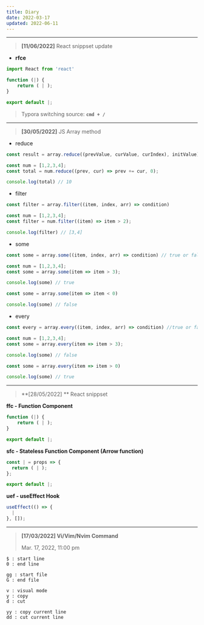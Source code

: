 ```yaml
---
title: Diary
date: 2022-03-17
updated: 2022-06-11
---
```




---

> **[11/06/2022]** React snippset update

* **rfce**

```jsx
import React from 'react'

function (|) {
    return ( | );
}

export default |;
```
> Typora switching source: **`cmd + /`**




---

> **[30/05/2022]** JS Array method

* reduce

```js
const result = array.reduce((prevValue, curValue, curIndex), initValue);

const num = [1,2,3,4];
const total = num.reduce((prev, cur) => prev += cur, 0); 

console.log(total) // 10
```

* filter

```js
const filter = array.filter((item, index, arr) => condition)

const num = [1,2,3,4];
const filter = num.filter((item) => item > 2);

console.log(filter) // [3,4]
```

* some

```js
const some = array.some((item, index, arr) => condition) // true or false

const num = [1,2,3,4];
const some = array.some(item => item > 3);

console.log(some) // true

const some = array.some(item => item < 0)

console.log(some) // false
```

* every

```js
const every = array.every((item, index, arr) => condition) //true or false

const num = [1,2,3,4];
const some = array.every(item => item > 3);

console.log(some) // false

const some = array.every(item => item > 0)

console.log(some) // true
```



----

> **[28/05/2022] ** React snippset

**ffc - Function Component**

```jsx
function (|) {
    return ( | );
}

export default |;
```

**sfc - Stateless Function Component (Arrow function)**

```jsx
const | = props => {
  return ( | );
};

export default |;
```

**uef - useEffect Hook**

```jsx
useEffect(() => {
  |
}, []);
```



-----

> **[17/03/2022] Vi/Vim/Nvim Command**
>
> Mar. 17, 2022, 11:00 pm



```
$ : start line
0 : end line
```



```
gg : start file
G : end file
```



```
v : visual mode
y : copy
d : cut

yy : copy current line
dd : cut current line
```

